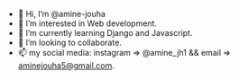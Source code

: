 - 👋 Hi, I’m @amine-jouha
- 👀 I’m interested in Web development.
- 🌱 I’m currently learning Django and Javascript.
- 💞️ I’m looking to collaborate.
- 📫 my social media: instagram => @amine_jh1 && email => aminejouha5@gmail.com.


